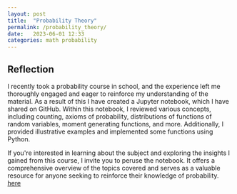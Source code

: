 ```yaml
---
layout: post
title:  "Probability Theory"
permalink: /probability_theory/
date:   2023-06-01 12:33
categories: math probability
---
```



## Reflection
I recently took a probability course in school, and the experience left me thoroughly engaged and eager to reinforce my understanding of the material. As a result of this I have created a Jupyter notebook, which I have shared on GitHub. Within this notebook, I reviewed various concepts, including counting, axioms of probability, distributions of functions of random variables,  moment generating functions, and more. Additionally, I provided illustrative examples and implemented some functions using Python.

If you're interested in learning about the subject and exploring the insights I gained from this course, I invite you to peruse the notebook. It offers a comprehensive overview of the topics covered and serves as a valuable resource for anyone seeking to reinforce their knowledge of probability. [here](https://github.com/GaelGil/notebooks/blob/master/probability_theory/probability_theory.ipynb)
